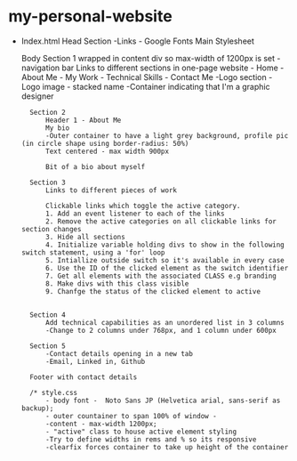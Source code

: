 # my-personal-website
* Index.html
    Head Section
    -Links - Google Fonts
             Main Stylesheet
    
    Body
        Section 1 
        wrapped in content div so max-width of 1200px is set
           - navigation bar
                Links to different sections in one-page website
                    - Home
                    - About Me
                    - My Work 
                    - Technical Skills
                    - Contact Me 
            -Logo section
               - Logo image - stacked name
               -Container indicating that I'm a graphic designer
        
        Section 2    
            Header 1 - About Me
            My bio
            -Outer container to have a light grey background, profile pic (in circle shape using border-radius: 50%)
            Text centered - max width 900px

            Bit of a bio about myself

        Section 3
            Links to different pieces of work

            Clickable links which toggle the active category.
            1. Add an event listener to each of the links
            2. Remove the active categories on all clickable links for section changes
            3. Hide all sections
            4. Initialize variable holding divs to show in the following switch statement, using a 'for' loop
            5. Intiallize outside switch so it's available in every case
            6. Use the ID of the clicked element as the switch identifier
            7. Get all elements with the associated CLASS e.g branding
            8. Make divs with this class visible
            9. Chanfge the status of the clicked element to active


        Section 4 
            Add technical capabilities as an unordered list in 3 columns
            -Change to 2 columns under 768px, and 1 column under 600px

        Section 5
            -Contact details opening in a new tab
            -Email, Linked in, Github

        Footer with contact details

        /* style.css
            - body font -  Noto Sans JP (Helvetica arial, sans-serif as backup);
            - outer countainer to span 100% of window - 
            -content - max-width 1200px;
            - "active" class to house active element styling
            -Try to define widths in rems and % so its responsive
            -clearfix forces container to take up height of the container
